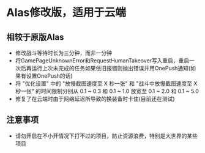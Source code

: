 # Alas修改版，适用于云端

## 相较于原版Alas
- 修改战斗等待时长为三分钟，而非一分钟
- 将GamePageUnknownError和RequestHumanTakeover写入重启，重启一次后再运行上次未完成的任务如果依旧报错则抛出错误并用OnePush通知(如果有设置OnePush的话)
- 将 "优化设置" 中的 "放慢截图速度至 X 秒一张" 和 "战斗中放慢截图速度至 X 秒一张" 的时间限制分别从 0.1 ~ 0.3 和 0.1 ~ 1.0 放宽至 0.1 ~ 2.0 和 0.1 ~ 5.0
- 修复了在云端时由于网络延迟所导致的换装备时卡住(目前还在测试)

## 注意事项
- 请勿开启在不小开情况下打不过的项目，防止资源浪费，特别是大世界的某些项目